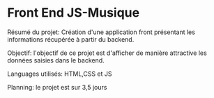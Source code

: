 # Front End JS-Musique

Résumé du projet:
Création d'une application front présentant les informations récupérée à partir du backend.

Objectif: 
l'objectif de ce projet est d'afficher de manière
attractive les données saisies dans le backend.

Languages utilisés: 
HTML,CSS et JS

Planning: 
le projet est sur 3,5 jours
